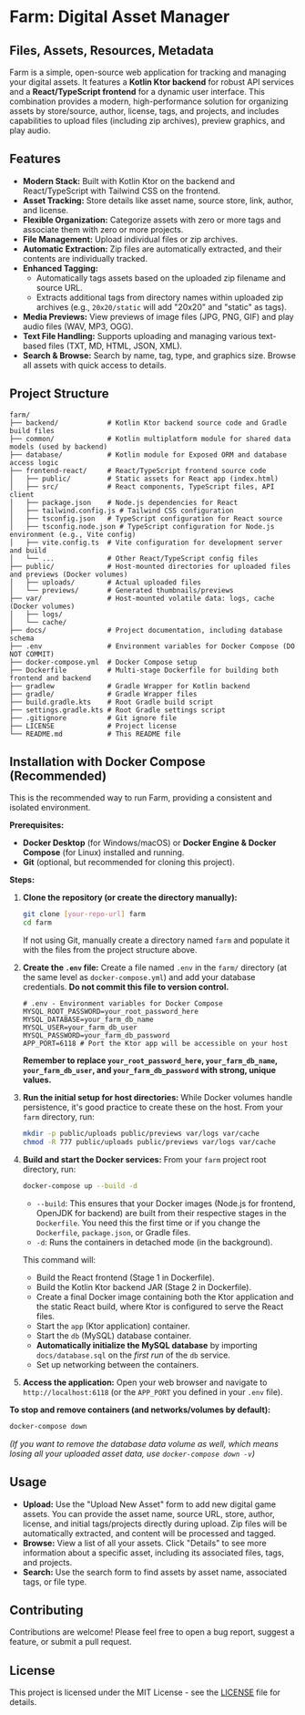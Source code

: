 # Farm: Digital Asset Manager

## Files, Assets, Resources, Metadata

Farm is a simple, open-source web application for tracking and managing your digital assets. It features a **Kotlin Ktor backend** for robust API services and a **React/TypeScript frontend** for a dynamic user interface. This combination provides a modern, high-performance solution for organizing assets by store/source, author, license, tags, and projects, and includes capabilities to upload files (including zip archives), preview graphics, and play audio.

## Features

* **Modern Stack:** Built with Kotlin Ktor on the backend and React/TypeScript with Tailwind CSS on the frontend.
* **Asset Tracking:** Store details like asset name, source store, link, author, and license.
* **Flexible Organization:** Categorize assets with zero or more tags and associate them with zero or more projects.
* **File Management:** Upload individual files or zip archives.
* **Automatic Extraction:** Zip files are automatically extracted, and their contents are individually tracked.
* **Enhanced Tagging:**
    * Automatically tags assets based on the uploaded zip filename and source URL.
    * Extracts additional tags from directory names within uploaded zip archives (e.g., `20x20/static` will add "20x20" and "static" as tags).
* **Media Previews:** View previews of image files (JPG, PNG, GIF) and play audio files (WAV, MP3, OGG).
* **Text File Handling:** Supports uploading and managing various text-based files (TXT, MD, HTML, JSON, XML).
* **Search & Browse:** Search by name, tag, type, and graphics size. Browse all assets with quick access to details.

## Project Structure

```
farm/
├── backend/            # Kotlin Ktor backend source code and Gradle build files
├── common/             # Kotlin multiplatform module for shared data models (used by backend)
├── database/           # Kotlin module for Exposed ORM and database access logic
├── frontend-react/     # React/TypeScript frontend source code
│   ├── public/         # Static assets for React app (index.html)
│   ├── src/            # React components, TypeScript files, API client
│   ├── package.json    # Node.js dependencies for React
│   ├── tailwind.config.js # Tailwind CSS configuration
│   ├── tsconfig.json   # TypeScript configuration for React source
│   ├── tsconfig.node.json # TypeScript configuration for Node.js environment (e.g., Vite config)
│   ├── vite.config.ts  # Vite configuration for development server and build
│   └── ...             # Other React/TypeScript config files
├── public/             # Host-mounted directories for uploaded files and previews (Docker volumes)
│   ├── uploads/        # Actual uploaded files
│   └── previews/       # Generated thumbnails/previews
├── var/                # Host-mounted volatile data: logs, cache (Docker volumes)
│   ├── logs/
│   └── cache/
├── docs/               # Project documentation, including database schema
├── .env                # Environment variables for Docker Compose (DO NOT COMMIT)
├── docker-compose.yml  # Docker Compose setup
├── Dockerfile          # Multi-stage Dockerfile for building both frontend and backend
├── gradlew             # Gradle Wrapper for Kotlin backend
├── gradle/             # Gradle Wrapper files
├── build.gradle.kts    # Root Gradle build script
├── settings.gradle.kts # Root Gradle settings script
├── .gitignore          # Git ignore file
├── LICENSE             # Project license
└── README.md           # This README file
```

## Installation with Docker Compose (Recommended)

This is the recommended way to run Farm, providing a consistent and isolated environment.

**Prerequisites:**

* **Docker Desktop** (for Windows/macOS) or **Docker Engine & Docker Compose** (for Linux) installed and running.
* **Git** (optional, but recommended for cloning this project).

**Steps:**

1.  **Clone the repository (or create the directory manually):**
    ```bash
    git clone [your-repo-url] farm
    cd farm
    ```
    If not using Git, manually create a directory named `farm` and populate it with the files from the project structure above.

2.  **Create the `.env` file:**
    Create a file named `.env` in the `farm/` directory (at the same level as `docker-compose.yml`) and add your database credentials. **Do not commit this file to version control.**

    ```dotenv
    # .env - Environment variables for Docker Compose
    MYSQL_ROOT_PASSWORD=your_root_password_here
    MYSQL_DATABASE=your_farm_db_name
    MYSQL_USER=your_farm_db_user
    MYSQL_PASSWORD=your_farm_db_password
    APP_PORT=6118 # Port the Ktor app will be accessible on your host
    ```
    **Remember to replace `your_root_password_here`, `your_farm_db_name`, `your_farm_db_user`, and `your_farm_db_password` with strong, unique values.**

3.  **Run the initial setup for host directories:**
    While Docker volumes handle persistence, it's good practice to create these on the host. From your `farm` directory, run:
    ```bash
    mkdir -p public/uploads public/previews var/logs var/cache
    chmod -R 777 public/uploads public/previews var/logs var/cache
    ```

4.  **Build and start the Docker services:**
    From your `farm` project root directory, run:
    ```bash
    docker-compose up --build -d
    ```
    * `--build`: This ensures that your Docker images (Node.js for frontend, OpenJDK for backend) are built from their respective stages in the `Dockerfile`. You need this the first time or if you change the `Dockerfile`, `package.json`, or Gradle files.
    * `-d`: Runs the containers in detached mode (in the background).

    This command will:
    * Build the React frontend (Stage 1 in Dockerfile).
    * Build the Kotlin Ktor backend JAR (Stage 2 in Dockerfile).
    * Create a final Docker image containing both the Ktor application and the static React build, where Ktor is configured to serve the React files.
    * Start the `app` (Ktor application) container.
    * Start the `db` (MySQL) database container.
    * **Automatically initialize the MySQL database** by importing `docs/database.sql` on the *first run* of the `db` service.
    * Set up networking between the containers.

5.  **Access the application:**
    Open your web browser and navigate to `http://localhost:6118` (or the `APP_PORT` you defined in your `.env` file).

**To stop and remove containers (and networks/volumes by default):**

```bash
docker-compose down
```

*(If you want to remove the database data volume as well, which means losing all your uploaded asset data, use `docker-compose down -v`)*

## Usage

* **Upload:** Use the "Upload New Asset" form to add new digital game assets. You can provide the asset name, source URL, store, author, license, and initial tags/projects directly during upload. Zip files will be automatically extracted, and content will be processed and tagged.
* **Browse:** View a list of all your assets. Click "Details" to see more information about a specific asset, including its associated files, tags, and projects.
* **Search:** Use the search form to find assets by asset name, associated tags, or file type.

## Contributing

Contributions are welcome! Please feel free to open a bug report, suggest a feature, or submit a pull request.

## License

This project is licensed under the MIT License - see the [LICENSE](LICENSE) file for details.
